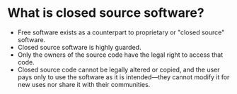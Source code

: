 <!-- #region -->
# What is closed source software? 


- Free software exists as a counterpart to proprietary or "closed source" software.
- Closed source software is highly guarded.
- Only the owners of the source code have the legal right to access that code.
- Closed source code cannot be legally altered or copied, and the user pays only to use the software as it is intended—they cannot modify it for new uses nor share it with their communities.
<!-- #endregion -->
